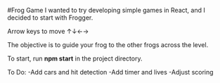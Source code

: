 #Frog Game
I wanted to try developing simple games in React, and I decided to start with Frogger.

Arrow keys to move ↑↓←→

The objective is to guide your frog to the other frogs across the level.

To start, run ****npm start**** in the project directory. 

To Do:
-Add cars and hit detection
-Add timer and lives
-Adjust scoring
